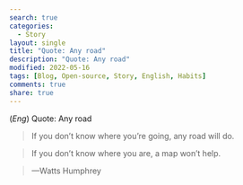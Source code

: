 ```yaml
---
search: true
categories: 
  - Story
layout: single
title: "Quote: Any road"
description: "Quote: Any road"
modified: 2022-05-16
tags: [Blog, Open-source, Story, English, Habits]
comments: true
share: true
---
```

(*Eng*) Quote: Any road

> If you don’t know where you’re going, any road will do.

> If you don’t know where you are, a map won’t help.

> —Watts Humphrey
